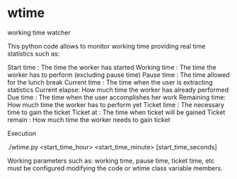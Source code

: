 # wtime
working time watcher

This python code allows to monitor working time providing real time statistics such as:

Start time    : The time the worker has started 
Working time  : The time the worker has to perform (excluding pause time)
Pause time    : The time allowed for the lunch break
Current time  : The time when the user is extracting statistics
Current elapse: How much time the worker has already performed
Due time      : The time when the user accomplishes her work
Remaining time: How much time the worker has to perform yet
Ticket time   : The necessary time to gain the ticket
Ticket at     : The time when ticket will be gained
Ticket remain : How much time the worker needs to gain ticket


Execution

./wtime.py <start_time_hour> <start_time_minute> [start_time_seconds]

Working parameters such as: working time, pause time, ticket time, etc must be configured modifying the code or wtime class variable members.


